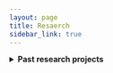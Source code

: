 ```yaml
---
layout: page
title: Resaerch
sidebar_link: true
---
```

<!--
<p class="message">
  Carry on!
</p>
-->

<details>
<summary><strong>Past research projects </strong></summary>
<ul>
<li>2007.01&#8211;2019.12, PI, <strong>Research on Texture Analysis Based on Sparse Expression and Gap Degree Description</strong>, National Natural Science Youth Fund Project (61602184)</li>
<li>2007.05&#8211;2019.05, PI, <strong>Research on Key Technologies of Discriminant Sparse Coding</strong>, Guangdong Provincial Natural Science Foundation Free Project (2017A030313376)</li>
<li>2007.05&#8211;2019.04, PI, <strong>Video super-resolution enhancement technology under haze and rain</strong>, Guangzhou Science and Technology Plan General Project (201707010147)</li>
</ul>
</details>